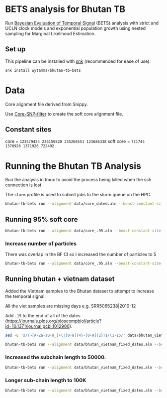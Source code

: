 # BETS analysis for Bhutan TB

Run [Bayesian Evaluation of Temporal Signal](https://doi.org/10.1093/molbev/msaa163) (BETS) analysis with strict and UCLN clock models and exponential population growth using nested sampling for Marginal Likelihood Estimation.

## Set up

This pipeline can be installed with [snk](https://snk.wytamma.com) (recommended for ease of use).

```bash
snk install wytamma/bhutan-tb-bets
```

# Data

Core alignment file derived from Snippy. 

Use [Core-SNP-filter](https://github.com/rrwick/Core-SNP-filter) to create the soft core alignment file. 

## Constant sites

core = `123579424 236159820 235266551 123686338`
soft core = `721745 1376926 1371926 722492`

# Running the Bhutan TB Analysis

Run the analysis in tmux to avoid the process being killed when the ssh connection is lost.

The `slurm` profile is used to submit jobs to the slurm queue on the HPC.  

```bash
bhutan-tb-bets run --alignment data/core_dated.aln --beast-constant-site-weights "123579424 236159820 235266551 123686338" results/BETS/BETS.png --profile slurm
```

## Running 95% soft core 

```bash
bhutan-tb-bets run --alignment data/core_.95.aln --beast-constant-site-weights "123579424 236159820 235266551 123686338" soft_core_95/BETS/BETS.png --profile slurm --out soft_core_95
```

### Increase number of particles 

There was overlap in the BF CI so I increased the number of particles to 5

```bash
bhutan-tb-bets run --alignment data/core_.95.aln --beast-constant-site-weights "123579424 236159820 235266551 123686338" soft_core_95_5/BETS/BETS.png --profile slurm --out soft_core_95_5 --bets-particle-count 5
```

## Running bhutan + vietnam dataset

Added the Vietnam samples to the Bhutan dataset to attempt to increase the temporal signal.

All the viet samples are missing days e.g. SRR5065238|2010-12

Add `-15` to the end of all of the dates (https://journals.plos.org/ploscompbiol/article?id=10.1371/journal.pcbi.1012900). 

```bash
sed -E 's/(>[A-Za-z0-9_]+\|[0-9]{4}-[0-9]{2})$/\1-15/' data/bhutan_vietnam.aln > data/bhutan_vietnam_fixed_dates.aln
```

```bash
bhutan-tb-bets run --alignment data/bhutan_vietnam_fixed_dates.aln --beast-constant-site-weights "721082 1374963 1370030 721829" bhutan_vietnam_fixed_dates/BETS/BETS.png --profile slurm --out bhutan_vietnam_fixed_dates --bets-particle-count 5
```

### Increased the subchain length to 50000.

```bash
bhutan-tb-bets run --alignment data/bhutan_vietnam_fixed_dates.aln --beast-constant-site-weights "721082 1374963 1370030 721829" bhutan_vietnam_fixed_dates_constant_sites/BETS/BETS.png --profile slurm --out bhutan_vietnam_fixed_dates_50K --bets-particle-count 5 --bets-subchain-length 50000
```

### Longer sub-chain length to 100K

```bash
bhutan-tb-bets run --alignment data/bhutan_vietnam_fixed_dates.aln --beast-constant-site-weights "721082 1374963 1370030 721829" bhutan_vietnam_fixed_dates_100K/BETS/BETS.png --profile slurm --out bhutan_vietnam_fixed_dates_100K --bets-particle-count 5 --bets-subchain-length 100000
```
